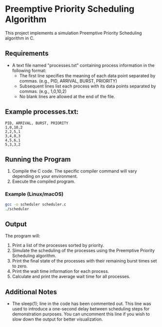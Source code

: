 # Preemptive Priority Scheduling Algorithm

This project implements a simulation Preemptive Priority Scheduling algorithm in C.

## Requirements

- A text file named "processes.txt" containing process information in the following format:
  - The first line specifies the meaning of each data point separated by commas. (e.g., PID, ARRIVAL, BURST, PRIORITY)
  - Subsequent lines list each process with its data points separated by commas. (e.g., 1,0,10,2)
  - No blank lines are allowed at the end of the file.

## Example processes.txt:

```
PID, ARRIVAL, BURST, PRIORITY
1,0,10,2
2,2,5,1
3,4,8,3
4,5,6,1
5,3,3,2
```

## Running the Program

1. Compile the C code. The specific compiler command will vary depending on your environment.
2. Execute the compiled program.

### Example (Linux/macOS)
```Bash
gcc -o scheduler scheduler.c
./scheduler
```

## Output

The program will:

1. Print a list of the processes sorted by priority.
2. Simulate the scheduling of the processes using the Preemptive Priority Scheduling algorithm.
3. Print the final state of the processes with their remaining burst times set to zero.
4. Print the wait time information for each process.
5. Calculate and print the average wait time for all processes.

## Additional Notes

- The sleep(1); line in the code has been commented out. This line was used to introduce a one-second delay between scheduling steps for demonstration purposes. You can uncomment this line if you wish to slow down the output for better visualization.
